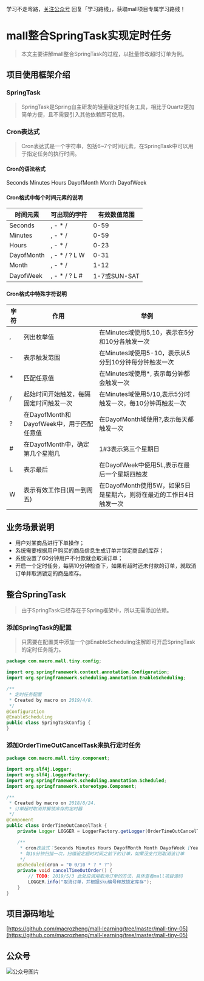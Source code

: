 学习不走弯路，[关注公众号](#公众号) 回复「学习路线」，获取mall项目专属学习路线！
# mall整合SpringTask实现定时任务

> 本文主要讲解mall整合SpringTask的过程，以批量修改超时订单为例。

## 项目使用框架介绍

### SpringTask

> SpringTask是Spring自主研发的轻量级定时任务工具，相比于Quartz更加简单方便，且不需要引入其他依赖即可使用。

### Cron表达式

> Cron表达式是一个字符串，包括6~7个时间元素，在SpringTask中可以用于指定任务的执行时间。

#### Cron的语法格式
Seconds Minutes Hours DayofMonth Month DayofWeek

#### Cron格式中每个时间元素的说明

时间元素 | 可出现的字符 | 有效数值范围
----|----|----
Seconds | , - * / | 0-59
Minutes | , - * / | 0-59
Hours | , - * / | 0-23  
DayofMonth | , - * / ? L W | 0-31
Month | , - * / | 1-12
DayofWeek | , - * / ? L # | 1-7或SUN-SAT

#### Cron格式中特殊字符说明

字符 | 作用 | 举例
----|----|----
, | 列出枚举值 | 在Minutes域使用5,10，表示在5分和10分各触发一次
\- | 表示触发范围 | 在Minutes域使用5-10，表示从5分到10分钟每分钟触发一次
\* | 匹配任意值 | 在Minutes域使用*, 表示每分钟都会触发一次
/ | 起始时间开始触发，每隔固定时间触发一次 | 在Minutes域使用5/10,表示5分时触发一次，每10分钟再触发一次
? | 在DayofMonth和DayofWeek中，用于匹配任意值 | 在DayofMonth域使用?,表示每天都触发一次
\# | 在DayofMonth中，确定第几个星期几 | 1#3表示第三个星期日
L | 表示最后 | 在DayofWeek中使用5L,表示在最后一个星期四触发
W | 表示有效工作日(周一到周五) | 在DayofMonth使用5W，如果5日是星期六，则将在最近的工作日4日触发一次

## 业务场景说明

- 用户对某商品进行下单操作；
- 系统需要根据用户购买的商品信息生成订单并锁定商品的库存；
- 系统设置了60分钟用户不付款就会取消订单；
- 开启一个定时任务，每隔10分钟检查下，如果有超时还未付款的订单，就取消订单并取消锁定的商品库存。

## 整合SpringTask
> 由于SpringTask已经存在于Spring框架中，所以无需添加依赖。

### 添加SpringTask的配置

> 只需要在配置类中添加一个@EnableScheduling注解即可开启SpringTask的定时任务能力。

```java
package com.macro.mall.tiny.config;

import org.springframework.context.annotation.Configuration;
import org.springframework.scheduling.annotation.EnableScheduling;

/**
 * 定时任务配置
 * Created by macro on 2019/4/8.
 */
@Configuration
@EnableScheduling
public class SpringTaskConfig {
}
```

### 添加OrderTimeOutCancelTask来执行定时任务

```java
package com.macro.mall.tiny.component;

import org.slf4j.Logger;
import org.slf4j.LoggerFactory;
import org.springframework.scheduling.annotation.Scheduled;
import org.springframework.stereotype.Component;

/**
 * Created by macro on 2018/8/24.
 * 订单超时取消并解锁库存的定时器
 */
@Component
public class OrderTimeOutCancelTask {
    private Logger LOGGER = LoggerFactory.getLogger(OrderTimeOutCancelTask.class);

    /**
     * cron表达式：Seconds Minutes Hours DayofMonth Month DayofWeek [Year]
     * 每10分钟扫描一次，扫描设定超时时间之前下的订单，如果没支付则取消该订单
     */
    @Scheduled(cron = "0 0/10 * ? * ?")
    private void cancelTimeOutOrder() {
        // TODO: 2019/5/3 此处应调用取消订单的方法，具体查看mall项目源码
        LOGGER.info("取消订单，并根据sku编号释放锁定库存");
    }
}

```

## 项目源码地址
[https://github.com/macrozheng/mall-learning/tree/master/mall-tiny-05](https://github.com/macrozheng/mall-learning/tree/master/mall-tiny-05)

## 公众号

![公众号图片](http://macro-oss.oss-cn-shenzhen.aliyuncs.com/mall/banner/qrcode_for_macrozheng_258.jpg)
